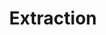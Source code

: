 ---
# -------------------------- #
#        CONTENT TYPE        #
# -------------------------- #

product-type: "connect"
content-type: "api-object"
endpoint: "extraction"
order: 10


# -------------------------- #
#        OBJECT INFO         #
# -------------------------- #

title: "Extraction"
endpoint-url: "/{client_id}/extractions"

description: |
  {{ site.data.connect.core-objects.extractions.description | flatify }}
  
intro-short: "{{ site.data.connect.core-objects.extractions.description | flatify }}" # Used in the API functionality section of the docs


# -------------------------- #
#        VERSION INFO        #
# -------------------------- #

latest-version: "4"
versions:
  - number: "4"
    deprecated: false


# -------------------------- #
#      AVAILABLE METHODS     #
# -------------------------- #

available-methods:
  - id: "list-last-extractions"
    title: "{{ site.data.connect.core-objects.extractions.list.title | flatify }}"
    method: "get"
    short: "{{ site.data.connect.core-objects.extractions.list.short | flatify }}"

  - id: "get-logs-for-an-extraction-job"
    title: "{{ site.data.connect.core-objects.extractions.get-job-logs.title | flatify }}"
    method: "get"
    short: "{{ site.data.connect.core-objects.extractions.get-job-logs.short | flatify }}"



# -------------------------- #
#      OBJECT ATTRIBUTES     #
# -------------------------- #

object-attributes:
  - name: "job_name"
    type: "string"
    description: "The name of the extraction job."
    example-value: |
      3.1.sync.d7f18b02-a17c-44b7-bbd5-dc30e1dc6ce5

  - name: "client_id"
    type: "integer"
    description: "The Stitch client ID associated with the extraction job."
    example-value: |
      116078

  - name: "source_id"
    type: "integer"
    description: "The unique identifier of the source associated with the extraction job."
    example-value: |
      120645

  - name: "tap_name"
    type: "string"
    description: "TODO"
    example-value: |
      TODO

  - name: "start_time"
    type: "timestamp"
    description: |
      {{ site.data.connect.general.start-time | replace: "[JOB-TYPE]","extraction" }}
    example-value: |
      2019-01-15T15:15:19Z

  - name: "completion_time"
    type: "timestamp"
    description: |
      {{ site.data.connect.general.completion-time | replace: "[JOB-TYPE]","extraction" }}
    example-value: |
      2019-01-15T15:15:22Z

  - name: "discovery_exit_status"
    type: "integer"
    description: |
      {{ site.data.connect.general.discovery-exit-status | replace: "[JOB-TYPE]","extraction" }}
    example-value: |
      0

  - name: "discovery_description"
    type: "string"
    description: |
      {{ site.data.connect.general.discovery-error-message | replace: "[JOB-TYPE]","extraction" }}
    example-value: |
      null

  - name: "tap_exit_status"
    type: "integer" 
    description: |
      {{ site.data.connect.general.tap-exit-status }}
    example-value: |
      0

  - name: "tap_description"
    type: "string"
    description: |
      {{ site.data.connect.general.tap-error-message }}
    example-value: |
      null

  - name: "target_exit_status"
    type: "integer"
    description: |
      {{ site.data.connect.general.target-exit-status | replace: "[JOB-TYPE]","extraction" }}
    example-value: |
      0

  - name: "target_description"
    type: "string"
    description: |
      todo: Exception message raised when the target fails. If successful, this will be `null`.
    example-value: |
      <todo>
---
